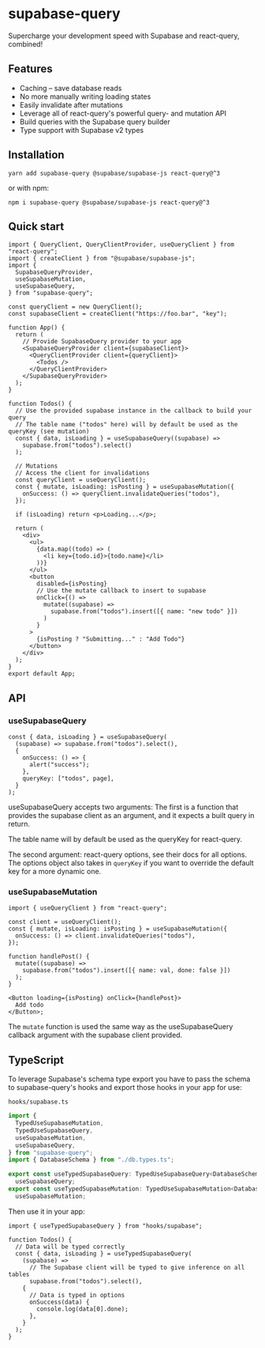 # supabase-query

Supercharge your development speed with Supabase and react-query, combined!

## Features

- Caching – save database reads
- No more manually writing loading states
- Easily invalidate after mutations
- Leverage all of react-query's powerful query- and mutation API
- Build queries with the Supabase query builder
- Type support with Supabase v2 types

## Installation

`yarn add supabase-query @supabase/supabase-js react-query@^3`

or with npm:

`npm i supabase-query @supabase/supabase-js react-query@^3`

## Quick start

```tsx
import { QueryClient, QueryClientProvider, useQueryClient } from "react-query";
import { createClient } from "@supabase/supabase-js";
import {
  SupabaseQueryProvider,
  useSupabaseMutation,
  useSupabaseQuery,
} from "supabase-query";

const queryClient = new QueryClient();
const supabaseClient = createClient("https://foo.bar", "key");

function App() {
  return (
    // Provide SupabaseQuery provider to your app
    <SupabaseQueryProvider client={supabaseClient}>
      <QueryClientProvider client={queryClient}>
        <Todos />
      </QueryClientProvider>
    </SupabaseQueryProvider>
  );
}

function Todos() {
  // Use the provided supabase instance in the callback to build your query
  // The table name ("todos" here) will by default be used as the queryKey (see mutation)
  const { data, isLoading } = useSupabaseQuery((supabase) =>
    supabase.from("todos").select()
  );

  // Mutations
  // Access the client for invalidations
  const queryClient = useQueryClient();
  const { mutate, isLoading: isPosting } = useSupabaseMutation({
    onSuccess: () => queryClient.invalidateQueries("todos"),
  });

  if (isLoading) return <p>Loading...</p>;

  return (
    <div>
      <ul>
        {data.map((todo) => (
          <li key={todo.id}>{todo.name}</li>
        ))}
      </ul>
      <button
        disabled={isPosting}
        // Use the mutate callback to insert to supabase
        onClick={() =>
          mutate((supabase) =>
            supabase.from("todos").insert([{ name: "new todo" }])
          )
        }
      >
        {isPosting ? "Submitting..." : "Add Todo"}
      </button>
    </div>
  );
}
export default App;
```

## API

### useSupabaseQuery

```tsx
const { data, isLoading } = useSupabaseQuery(
  (supabase) => supabase.from("todos").select(),
  {
    onSuccess: () => {
      alert("success");
    },
    queryKey: ["todos", page],
  }
);
```

useSupabaseQuery accepts two arguments:
The first is a function that provides the supabase client as an argument,
and it expects a built query in return.

The table name will by default be used as the queryKey for react-query.

The second argument: react-query options, see their docs for all options. The options object also takes in
`queryKey` if you want to override the default key for a more dynamic one.

### useSupabaseMutation

```tsx
import { useQueryClient } from "react-query";

const client = useQueryClient();
const { mutate, isLoading: isPosting } = useSupabaseMutation({
  onSuccess: () => client.invalidateQueries("todos"),
});

function handlePost() {
  mutate((supabase) =>
    supabase.from("todos").insert([{ name: val, done: false }])
  );
}

<Button loading={isPosting} onClick={handlePost}>
  Add todo
</Button>;
```

The `mutate` function is used the same way as the useSupabaseQuery callback argument
with the supabase client provided.

## TypeScript

To leverage Supabase's schema type export you have to pass the schema to
supabase-query's hooks and export those hooks in your app for use:

`hooks/supabase.ts`

```ts
import {
  TypedUseSupabaseMutation,
  TypedUseSupabaseQuery,
  useSupabaseMutation,
  useSupabaseQuery,
} from "supabase-query";
import { DatabaseSchema } from "./db.types.ts";

export const useTypedSupabaseQuery: TypedUseSupabaseQuery<DatabaseSchema> =
  useSupabaseQuery;
export const useTypedSupabaseMutation: TypedUseSupabaseMutation<DatabaseSchema> =
  useSupabaseMutation;
```

Then use it in your app:

```tsx
import { useTypedSupabaseQuery } from "hooks/supabase";

function Todos() {
  // Data will be typed correctly
  const { data, isLoading } = useTypedSupabaseQuery(
    (supabase) =>
      // The Supabase client will be typed to give inference on all tables
      supabase.from("todos").select(),
    {
      // Data is typed in options
      onSuccess(data) {
        console.log(data[0].done);
      },
    }
  );
}
```

